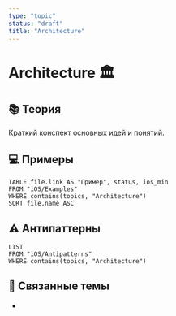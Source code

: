 ```yaml
---
type: "topic"
status: "draft"
title: "Architecture"
---
```


# Architecture 🏛️

## 📚 Теория
Краткий конспект основных идей и понятий.

## 💻 Примеры
```dataview
TABLE file.link AS "Пример", status, ios_min
FROM "iOS/Examples"
WHERE contains(topics, "Architecture")
SORT file.name ASC
```

## ⚠️ Антипаттерны
```dataview
LIST
FROM "iOS/Antipatterns"
WHERE contains(topics, "Architecture")
```

## 🔗 Связанные темы
- 
